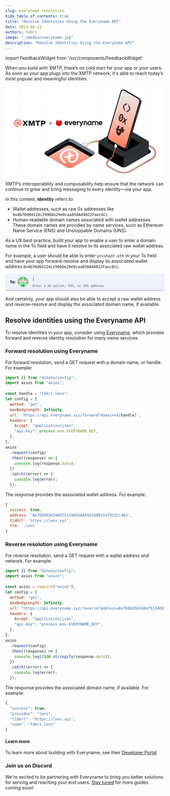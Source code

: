```yaml
---
slug: everyname-resolution
hide_table_of_contents: true
title: "Resolve Identities Using the Everyname API"
date: 2023-06-21
authors: fabri
image: "./media/everyname.jpg"
description: "Resolve Identities Using the Everyname API"
---
```


import FeedbackWidget from '/src/components/FeedbackWidget'

When you build with XMTP, there’s no cold start for your app or your users. As soon as your app plugs into the XMTP network, it's able to reach today’s most popular and meaningful identities.

![](./media/everyname.jpg)

<!--truncate-->

XMTP’s interoperability and composability help ensure that the network can continue to grow and bring messaging to every identity—via your app.

In this context, **identity** refers to:

- Wallet addresses, such as raw 0x addresses like `0x4b70d04124c2996De29e0caa050A49822Faec6Cc`
- Human-readable domain names associated with wallet addresses. These domain names are provided by name services, such as Ethereum Name Service (ENS) and Unstoppable Domains (UNS).

As a UX best practice, build your app to enable a user to enter a domain name in the To field and have it resolve to its associated raw wallet address.

For example, a user should be able to enter `prxshant.eth` in your To field and have your app forward-resolve and display its associated wallet address `0x4b70d04124c2996De29e0caa050A49822Faec6Cc`.

![Entering prxshant.eth in a to field and having it resolve to 0x4b70d04124c2996De29e0caa050A49822Faec6Cc](./media/id-resolution.gif)

And certainly, your app should also be able to accept a raw wallet address and reverse-resolve and display the associated domain name, if available.

## Resolve identities using the Everyname API

To resolve identities in your app, consider using [Everyname](https://www.everyname.xyz/), which provides forward and reverse identity resolution for many name services.

### Forward resolution using Everyname

For forward resolution, send a GET request with a domain name, or handle. For example:

```jsx
import {} from "dotenv/config";
import axios from "axios";

const handle = "fabri.lens";
let config = {
  method: "get",
  maxBodyLength: Infinity,
  url: `https://api.everyname.xyz/forward?domain=${handle}`,
  headers: {
    Accept: "application/json",
    "api-key": process.env.EVERYNAME_KEY,
  },
};
axios
  .request(config)
  .then((response) => {
    console.log(response.data);
  })
  .catch((error) => {
    console.log(error);
  });
```

The response provides the associated wallet address. For example:

```jsx
{
  success: true,
  address: '0x7E0b0363404751346930AF92C80D1fef932Cc48a',
  tldUrl: 'https://lens.xyz',
  tld: '.lens'
}
```

### Reverse resolution using Everyname

For reverse resolution, send a GET request with a wallet address and network. For example:

```jsx
import {} from "dotenv/config";
import axios from "axios";

const axios = require("axios");
let config = {
  method: "get",
  maxBodyLength: Infinity,
  url: "https://api.everyname.xyz/reverse?address=0x7E0b0363404751346930AF92C80D1fef932Cc48a&network=lens",
  headers: {
    Accept: "application/json",
    "api-key": "process.env.EVERYNAME_KEY",
  },
};
axios
  .request(config)
  .then((response) => {
    console.log(JSON.stringify(response.data));
  })
  .catch((error) => {
    console.log(error);
  });
```

The response provides the associated domain name, if available. For example:

```jsx
{
  "success": true,
  "provider": "lens",
  "tldUrl": "https://lens.xyz",
  "name": "fabri.lens"
}
```

#### Learn more

To learn more about building with Everyname, see their [Developer Portal](https://docs.everyname.xyz/api/introduction)

### Join us on Discord

We're excited to be partnering with Everyname to bring you better solutions for serving and reaching your end users. [Stay tuned](https://discord.gg/xmtp) for more guides coming soon!

<br/>
<FeedbackWidget />
